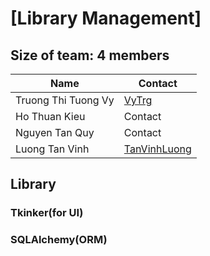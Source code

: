 # [Library Management]

## Size of team: 4 members

| Name                | Contact                                         |
| ------------------- | ----------------------------------------------- |
| Truong Thi Tuong Vy | [VyTrg](https://github.com/VyTrg)               |
| Ho Thuan Kieu       | Contact                                         |
| Nguyen Tan Quy      | Contact                                         |
| Luong Tan Vinh      | [TanVinhLuong](https://github.com/tanvinhluong) |

## Library

### Tkinker(for UI)

### SQLAlchemy(ORM)

